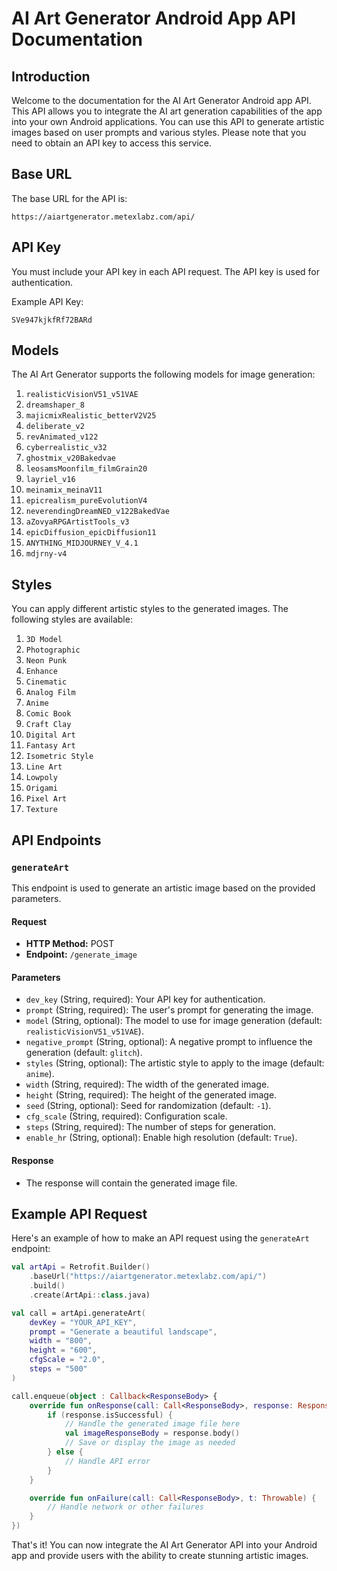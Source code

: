 # AI Art Generator Android App API Documentation

## Introduction
Welcome to the documentation for the AI Art Generator Android app API. This API allows you to integrate the AI art generation capabilities of the app into your own Android applications. You can use this API to generate artistic images based on user prompts and various styles. Please note that you need to obtain an API key to access this service.

## Base URL
The base URL for the API is:
```
https://aiartgenerator.metexlabz.com/api/
```

## API Key
You must include your API key in each API request. The API key is used for authentication.

Example API Key:
```
SVe947kjkfRf72BARd
```

## Models
The AI Art Generator supports the following models for image generation:

1. `realisticVisionV51_v51VAE`
2. `dreamshaper_8`
3. `majicmixRealistic_betterV2V25`
4. `deliberate_v2`
5. `revAnimated_v122`
6. `cyberrealistic_v32`
7. `ghostmix_v20Bakedvae`
8. `leosamsMoonfilm_filmGrain20`
9. `layriel_v16`
10. `meinamix_meinaV11`
11. `epicrealism_pureEvolutionV4`
12. `neverendingDreamNED_v122BakedVae`
13. `aZovyaRPGArtistTools_v3`
14. `epicDiffusion_epicDiffusion11`
15. `ANYTHING_MIDJOURNEY_V_4.1`
16. `mdjrny-v4`

## Styles
You can apply different artistic styles to the generated images. The following styles are available:

1. `3D Model`
2. `Photographic`
3. `Neon Punk`
4. `Enhance`
5. `Cinematic`
6. `Analog Film`
7. `Anime`
8. `Comic Book`
9. `Craft Clay`
10. `Digital Art`
11. `Fantasy Art`
12. `Isometric Style`
13. `Line Art`
14. `Lowpoly`
15. `Origami`
16. `Pixel Art`
17. `Texture`

## API Endpoints

### `generateArt`
This endpoint is used to generate an artistic image based on the provided parameters.

#### Request
- **HTTP Method:** POST
- **Endpoint:** `/generate_image`

#### Parameters
- `dev_key` (String, required): Your API key for authentication.
- `prompt` (String, required): The user's prompt for generating the image.
- `model` (String, optional): The model to use for image generation (default: `realisticVisionV51_v51VAE`).
- `negative_prompt` (String, optional): A negative prompt to influence the generation (default: `glitch`).
- `styles` (String, optional): The artistic style to apply to the image (default: `anime`).
- `width` (String, required): The width of the generated image.
- `height` (String, required): The height of the generated image.
- `seed` (String, optional): Seed for randomization (default: `-1`).
- `cfg_scale` (String, required): Configuration scale.
- `steps` (String, required): The number of steps for generation.
- `enable_hr` (String, optional): Enable high resolution (default: `True`).

#### Response
- The response will contain the generated image file.

## Example API Request
Here's an example of how to make an API request using the `generateArt` endpoint:

```kotlin
val artApi = Retrofit.Builder()
    .baseUrl("https://aiartgenerator.metexlabz.com/api/")
    .build()
    .create(ArtApi::class.java)

val call = artApi.generateArt(
    devKey = "YOUR_API_KEY",
    prompt = "Generate a beautiful landscape",
    width = "800",
    height = "600",
    cfgScale = "2.0",
    steps = "500"
)

call.enqueue(object : Callback<ResponseBody> {
    override fun onResponse(call: Call<ResponseBody>, response: Response<ResponseBody>) {
        if (response.isSuccessful) {
            // Handle the generated image file here
            val imageResponseBody = response.body()
            // Save or display the image as needed
        } else {
            // Handle API error
        }
    }

    override fun onFailure(call: Call<ResponseBody>, t: Throwable) {
        // Handle network or other failures
    }
})
```

That's it! You can now integrate the AI Art Generator API into your Android app and provide users with the ability to create stunning artistic images.